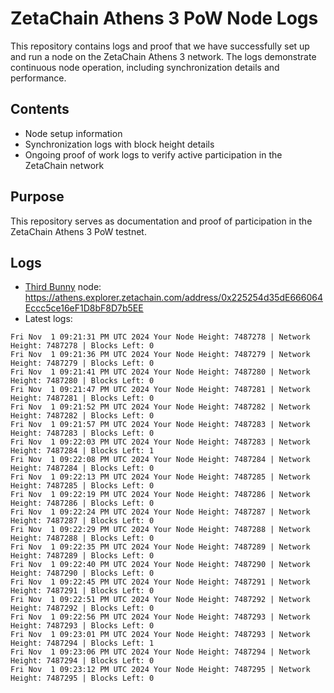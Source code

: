 # ZetaChain Athens 3 PoW Node Logs
This repository contains logs and proof that we have successfully set up and run a node on the ZetaChain Athens 3 network. The logs demonstrate continuous node operation, including synchronization details and performance.

## Contents
- Node setup information
- Synchronization logs with block height details
- Ongoing proof of work logs to verify active participation in the ZetaChain network

## Purpose
This repository serves as documentation and proof of participation in the ZetaChain Athens 3 PoW testnet.

## Logs

- [Third Bunny](https://thirdbunny.xyz/) node: https://athens.explorer.zetachain.com/address/0x225254d35dE666064Eccc5ce16eF1D8bF8D7b5EE
- Latest logs:
```
Fri Nov  1 09:21:31 PM UTC 2024 Your Node Height: 7487278 | Network Height: 7487278 | Blocks Left: 0
Fri Nov  1 09:21:36 PM UTC 2024 Your Node Height: 7487279 | Network Height: 7487279 | Blocks Left: 0
Fri Nov  1 09:21:41 PM UTC 2024 Your Node Height: 7487280 | Network Height: 7487280 | Blocks Left: 0
Fri Nov  1 09:21:47 PM UTC 2024 Your Node Height: 7487281 | Network Height: 7487281 | Blocks Left: 0
Fri Nov  1 09:21:52 PM UTC 2024 Your Node Height: 7487282 | Network Height: 7487282 | Blocks Left: 0
Fri Nov  1 09:21:57 PM UTC 2024 Your Node Height: 7487283 | Network Height: 7487283 | Blocks Left: 0
Fri Nov  1 09:22:03 PM UTC 2024 Your Node Height: 7487283 | Network Height: 7487284 | Blocks Left: 1
Fri Nov  1 09:22:08 PM UTC 2024 Your Node Height: 7487284 | Network Height: 7487284 | Blocks Left: 0
Fri Nov  1 09:22:13 PM UTC 2024 Your Node Height: 7487285 | Network Height: 7487285 | Blocks Left: 0
Fri Nov  1 09:22:19 PM UTC 2024 Your Node Height: 7487286 | Network Height: 7487286 | Blocks Left: 0
Fri Nov  1 09:22:24 PM UTC 2024 Your Node Height: 7487287 | Network Height: 7487287 | Blocks Left: 0
Fri Nov  1 09:22:29 PM UTC 2024 Your Node Height: 7487288 | Network Height: 7487288 | Blocks Left: 0
Fri Nov  1 09:22:35 PM UTC 2024 Your Node Height: 7487289 | Network Height: 7487289 | Blocks Left: 0
Fri Nov  1 09:22:40 PM UTC 2024 Your Node Height: 7487290 | Network Height: 7487290 | Blocks Left: 0
Fri Nov  1 09:22:45 PM UTC 2024 Your Node Height: 7487291 | Network Height: 7487291 | Blocks Left: 0
Fri Nov  1 09:22:51 PM UTC 2024 Your Node Height: 7487292 | Network Height: 7487292 | Blocks Left: 0
Fri Nov  1 09:22:56 PM UTC 2024 Your Node Height: 7487293 | Network Height: 7487293 | Blocks Left: 0
Fri Nov  1 09:23:01 PM UTC 2024 Your Node Height: 7487293 | Network Height: 7487294 | Blocks Left: 1
Fri Nov  1 09:23:06 PM UTC 2024 Your Node Height: 7487294 | Network Height: 7487294 | Blocks Left: 0
Fri Nov  1 09:23:12 PM UTC 2024 Your Node Height: 7487295 | Network Height: 7487295 | Blocks Left: 0
```
